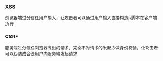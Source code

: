 ### XSS
浏览器端过分信任用户输入，让攻击者可以通过用户输入直接构造js脚本在客户端执行

### CSRF
服务端过分信任浏览器发出的请求，完全不对请求的发起方做身份校验。让攻击者可以伪装成合法用户向服务端发起请求